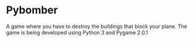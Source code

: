 # Pybomber

A game where you have to destroy the buildings that block your plane. The game is being developed using Python 3 and Pygame 2.0.1


